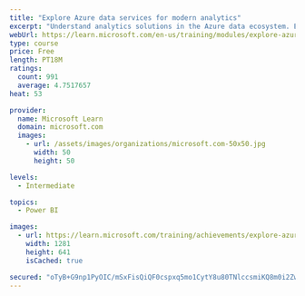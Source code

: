 ```yaml
---
title: "Explore Azure data services for modern analytics"
excerpt: "Understand analytics solutions in the Azure data ecosystem. Explore the architecture of a scalable analytics solution to meet business needs."
webUrl: https://learn.microsoft.com/en-us/training/modules/explore-azure-data-services-for-modern-analytics/
type: course
price: Free
length: PT18M
ratings:
  count: 991
  average: 4.7517657
heat: 53

provider:
  name: Microsoft Learn
  domain: microsoft.com
  images:
    - url: /assets/images/organizations/microsoft.com-50x50.jpg
      width: 50
      height: 50

levels:
  - Intermediate

topics:
  - Power BI

images:
  - url: https://learn.microsoft.com/training/achievements/explore-azure-data-services-for-modern-analytics-social.png
    width: 1281
    height: 641
    isCached: true

secured: "oTyB+G9np1PyOIC/mSxFisQiQF0cspxq5mo1CytY8u80TNlccsmiKQ8m0i2ZwslGxygLuSrcv4IpGQT971WjANB2m1EoFck7SMUJe9dnrbQGaaICSUG3plbeHnyR/xDeokUq8hq4vJ1WKeVzKt5HxBFxx9H6jRP68dAypbaBnLx8JKpd2Dv08EwPilxVyqXauOid9anHgsDlSghbPOQ+Sa48U1EjtTssaMgTBwa3Az3pWNwIMZxKmgHRpei8/QHX26h6gS+AIcgHz3CXQRDRRw28MG5iPMeKpAw5PwFtuS6td9+MGXnBZ5No8FkhGvXz1D+D3cE2GA1PahfNLHq7HZ1aGA77RIFL+FWakeIRZwqfgjB+QRb1sYrW7FSrfFWufjXYyzPs4ki+J6e9tc7tZdnVzxKIt5B/SnX+5hRTR3o=;VqHVXMGbwUawkKsjxVYp9g=="
---
```



